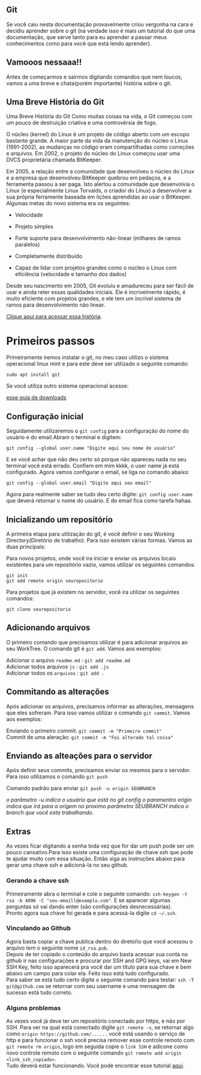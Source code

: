 ## Git

<p>Se você caiu nesta documentação provavelmente criou vergonha na cara e decidiu aprender sobre o git (na verdade isso é mais um tutorial do que uma documentação, que serve tanto para eu aprender a passar meus conhecimentos como para você que está lendo aprender). </p>

## Vamooos nessaaa!!

<p>Antes de começarmos e sairmos digitando comandos que nem loucos, vamos a uma breve e chata(porém importante) história sobre o git.</p>

## Uma Breve História do Git

<p>Uma Breve História do Git
Como muitas coisas na vida, o Git começou com um pouco de destruição criativa e uma controvérsia de fogo.

O núcleo (kernel) do Linux é um projeto de código aberto com um escopo bastante grande. A maior parte da vida da manutenção do núcleo o Linux (1991-2002), as mudanças no código eram compartilhadas como correções e arquivos. Em 2002, o projeto do núcleo do Linux começou usar uma DVCS proprietária chamada BitKeeper.

Em 2005, a relação entre a comunidade que desenvolveu o núcleo do Linux e a empresa que desenvolveu BitKeeper quebrou em pedaços, e a ferramenta passou a ser paga. Isto alertou a comunidade que desenvolvia o Linux (e especialmente Linux Torvalds, o criador do Linux) a desenvolver a sua própria ferramente baseada em lições aprendidas ao usar o BitKeeper. Algumas metas do novo sistema era os seguintes:

- Velocidade

- Projeto simples

- Forte suporte para desenvolvimento não-linear (milhares de ramos paralelos)

- Completamente distribuído

- Capaz de lidar com projetos grandes como o núcleo o Linux com eficiência (velocidade e tamanho dos dados)

Desde seu nascimento em 2005, Git evoluiu e amadureceu para ser fácil de usar e ainda reter essas qualidades iniciais. Ele é incrivelmente rápido, é muito eficiente com projetos grandes, e ele tem um incrível sistema de ramos para desenvolvimento não linear.

[Clique aqui para acessar essa história](https://git-scm.com/book/pt-br/v2/Come%C3%A7ando-Uma-Breve-Hist%C3%B3ria-do-Git).

# Primeiros passos

<p>Primeiramente iremos instalar o git, no meu caso utilizo o sistema operacional linux mint e para este deve ser utilizado o seguinte comando:</p>
<code>sudo apt install git</code>
<p>Se você utiliza outro sistema operacional acesse:</p>

[esse guia de downloads](https://git-scm.com/downloads)

## Configuração inicial

<p>Seguidamente utilizaremos o <code>git config</code> para a configuração do nome do usuário e do email.Abram o terminal e digitem:</p>
<code>git config --global user.name "Digite aqui seu nome de usuário"</code>
<p>E se você achar que não deu certo só porque não apareceu nada no seu terminal você está errado. Confiem em mim kkkk, o user name  já está configurado. Agora vamos configurar o email, se liga no comando abaixo:</p>
<code>git config --global user.email "Digite aqui seu email"</code>
<p>Agora para realmente saber se tudo deu certo digite: <code>git config user.name</code> que deverá retornar o nome do usuário. E do email fica como tarefa hahaa.

## Inicializando um repositório

A primeira etapa para utilização do git, é você definir o seu Working Directory(Diretório de trabalho). Para isso existem várias formas. Vamos as duas principais:

Para novos projetos, onde você ira iniciar e enviar os arquivos locais existentes para um repositório vazio, vamos utilizar os seguintes comandos:

```git
git init
git add remote origin seurepositorio
```

Para projetos que já existem no servidor, você ira utilizar os seguintes comandos:

```git
git clone seurepositorio
```

## Adicionando arquivos

O primeiro comando que precisamos utilizar é para adicionar arquivos ao seu WorkTree. O comando git é `git add`. Vamos aos exemplos:

Adicionar o arquivo `readme.md` : `git add readme.md`  
Adicionar todos arquivos `js` : `git add .js`  
Adicionar todos os `arquivos` : `git add .`

## Commitando as alterações

Após adicionar os arquivos, precisamos informar as alterações, mensagens que eles sofreram. Para isso vamos utilizar o comando `git commit`. Vamos aos exemplos:

Enviando o primeiro commit: `git commit -m "Primeiro commit"`<br>
Commit de uma aleração: `git commit -m "Foi alterado tal coisa"`

## Enviando as alteações para o servidor

Após definir seus commits, precisamos enviar os mesmos para o servidor. Para isso utilizamos o comando `git push`

Comando padrão para enviar `git push -u origin SEUBRANCH`

_o parâmetro -u indica o usuário que está no git config_
_o paramentro origin indica que irá para a origem no proximo parâmetro_
_SEUBRANCH indica o branch que você esta trabalhando_.

## Extras

As vezes ficar digitando a senha toda vez que for dar um push pode ser um pouco cansativo.Para isso existe uma configuração de chave ssh que pode te ajudar muito com essa situação. Então siga as instruções abaixo para gerar uma chave ssh e adicioná-la no seu github.

### Gerando a chave ssh

Primeiramente abra o terminal e cole o seguinte comando:
`ssh-keygen -t rsa -b 4096 -C "seu-emaill@examplo.com"`. E
se aparecer algumas perguntas só vai dando enter (são configurações desnecessárias).<br>Pronto agora sua chave foi gerada e para acessá-la digite `cd ~/.ssh`.

### Vinculando ao Github

Agora basta copiar a chave publica dentro do diretoŕio que você acessou o arquivo tem o seguinte nome `id_rsa.pub`. <br>
Depois de ter copiado o conteúdo do arquivo basta acessar sua conta no github ir nas configurações e procurar por SSH and GPG keys, vai em New SSH Key, feito isso aparecerá pra você dar um título para sua chave e bem abaixo um campo para colar ela.
Feito isso está tudo configurado.<br>
Para saber se está tudo certo digite o seguinte comando para testar: `ssh -T git@github.com` se retornar com seu username e uma mensagem de sucesso está tudo correto.

### Alguns problemas

As vezes você já deve ter um repositório conectado por https, e não por SSH. Para ver na qual está conectado digite `git remote -v`, se retornar algo como `origin https://github.com/......` você está usando o serviço de http e para funcionar o ssh você precisa remover esse controle remoto com `git remote rm origin`, logo em seguida copie o `link SSH` e adicone como novo controle remoto com o seguinte comando `git remote add origin <link_ssh_copiado>`.<br> Tudo deverá estar funcionando. Você pode encontrar esse tutorial [aqui](https://stackoverflow.com/questions/33880832/github-ssh-key-claiming-it-is-not-used).
